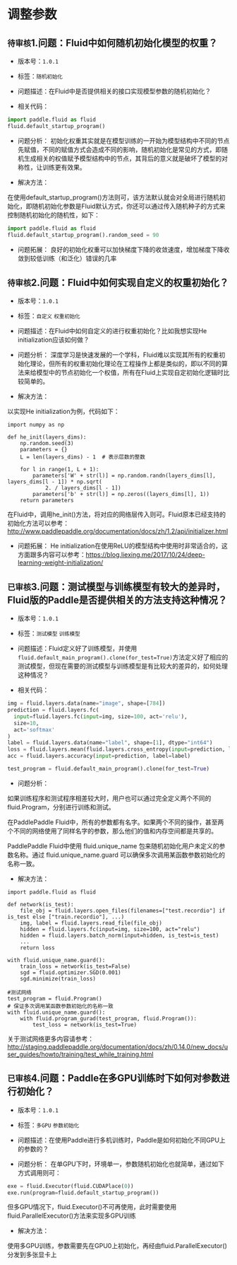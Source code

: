# 调整参数

## `待审核`1.问题：Fluid中如何随机初始化模型的权重？

+ 版本号：`1.0.1`

+ 标签：`随机初始化`

+ 问题描述：在Fluid中是否提供相关的接口实现模型参数的随机初始化？

+ 相关代码：

```python
import paddle.fluid as fluid
fluid.default_startup_program()
```

+ 问题分析：
初始化权重其实就是在模型训练的一开始为模型结构中不同的节点先赋值，不同的赋值方式会造成不同的影响，随机初始化是常见的方式，即随机生成相关的权值赋予模型结构中的节点，其背后的意义就是破坏了模型的对称性，让训练更有效果。

+ 解决方法：

在使用default_startup_program()方法则可，该方法默认就会对全局进行随机初始化，即随机初始化参数是Fluid默认方式，你还可以通过传入随机种子的方式来控制随机初始化的随机性，如下：


```python
import paddle.fluid as fluid
fluid.default_startup_program().random_seed = 90
```


+ 问题拓展：
良好的初始化权重可以加快梯度下降的收敛速度，增加梯度下降收敛到较低训练（和泛化）错误的几率



## `待审核`2.问题：Fluid中如何实现自定义的权重初始化？

+ 版本号：`1.0.1`

+ 标签：`自定义` `权重初始化`

+ 问题描述：在Fluid中如何自定义的进行权重初始化？比如我想实现He initialization应该如何做？

+ 问题分析：
深度学习是快速发展的一个学科，Fluid难以实现其所有的权重初始化理论，但所有的权重初始化理论在工程操作上都是类似的，即以不同的算法来给模型中的节点初始化一个权值，所有在Fluid上实现自定初始化逻辑时比较简单的。

+ 解决方法：

以实现He initialization为例，代码如下：

```
import numpy as np

def he_init(layers_dims):
    np.random.seed(3)
    parameters = {}
    L = len(layers_dims) - 1  # 表示层数的整数

    for l in range(1, L + 1):
        parameters['W' + str(l)] = np.random.randn(layers_dims[l], layers_dims[l - 1]) * np.sqrt(
            2. / layers_dims[l - 1])
        parameters['b' + str(l)] = np.zeros((layers_dims[l], 1))
    return parameters
```

在Fluid中，调用he_init()方法，将对应的网络层传入则可。Fluid原本已经支持的初始化方法可以参考：http://www.paddlepaddle.org/documentation/docs/zh/1.2/api/initializer.html


+ 问题拓展：
He initialization在使用ReLU的模型结构中使用时非常适合的，这方面跟多内容可以参考：https://blog.liexing.me/2017/10/24/deep-learning-weight-initialization/


## `已审核`3.问题：测试模型与训练模型有较大的差异时，Fluid版的Paddle是否提供相关的方法支持这种情况？

+ 版本号：`1.0.1`

+ 标签：`测试模型` `训练模型`

+ 问题描述：Fluid定义好了训练模型，并使用`fluid.default_main_program().clone(for_test=True)`方法定义好了相应的测试模型，但现在需要的测试模型与训练模型是有比较大的差异的，如何处理这种情况？

+ 相关代码：

```python
img = fluid.layers.data(name="image", shape=[784])
prediction = fluid.layers.fc(
  input=fluid.layers.fc(input=img, size=100, act='relu'),
  size=10,
  act='softmax'
)
label = fluid.layers.data(name="label", shape=[1], dtype="int64")
loss = fluid.layers.mean(fluid.layers.cross_entropy(input=prediction, label=label))
acc = fluid.layers.accuracy(input=prediction, label=label)

test_program = fluid.default_main_program().clone(for_test=True)
```

+ 问题分析：

如果训练程序和测试程序相差较大时，用户也可以通过完全定义两个不同的 fluid.Program，分别进行训练和测试。

在PaddlePaddle Fluid中，所有的参数都有名字。如果两个不同的操作，甚至两个不同的网络使用了同样名字的参数，那么他们的值和内存空间都是共享的。

PaddlePaddle Fluid中使用 fluid.unique_name 包来随机初始化用户未定义的参数名称。通过 fluid.unique_name.guard 可以确保多次调用某函数参数初始化的名称一致。

+ 解决方法：

```
import paddle.fluid as fluid

def network(is_test):
    file_obj = fluid.layers.open_files(filenames=["test.recordio"] if is_test else ["train.recordio"], ...)
    img, label = fluid.layers.read_file(file_obj)
    hidden = fluid.layers.fc(input=img, size=100, act="relu")
    hidden = fluid.layers.batch_norm(input=hidden, is_test=is_test)
    ...
    return loss

with fluid.unique_name.guard():
    train_loss = network(is_test=False)
    sgd = fluid.optimizer.SGD(0.001)
    sgd.minimize(train_loss)

#测试网络
test_program = fluid.Program()
# 保证多次调用某函数参数初始化的名称一致
with fluid.unique_name.guard():
    with fluid.program_gurad(test_program, fluid.Program()):
        test_loss = network(is_test=True)
```

关于测试网络更多内容请参考：http://staging.paddlepaddle.org/documentation/docs/zh/0.14.0/new_docs/user_guides/howto/training/test_while_training.html


## `已审核`4.问题：Paddle在多GPU训练时下如何对参数进行初始化？
+ 版本号：`1.0.1`

+ 标签：`多GPU` `参数初始化`

+ 问题描述：在使用Paddle进行多机训练时，Paddle是如何初始化不同GPU上的参数的？

+ 问题分析：
在单GPU下时，环境单一，参数随机初始化也就简单，通过如下方式调用则可：

```python
exe = fluid.Executor(fluid.CUDAPlace(0))
exe.run(program=fluid.default_startup_program())
```

但多GPU情况下，fluid.Executor()不可再使用，此时需要使用fluid.ParallelExecutor()方法来实现多GPU训练

+ 解决方法：

使用多GPU训练，参数需要先在GPU0上初始化，再经由fluid.ParallelExecutor()分发到多张显卡上



















